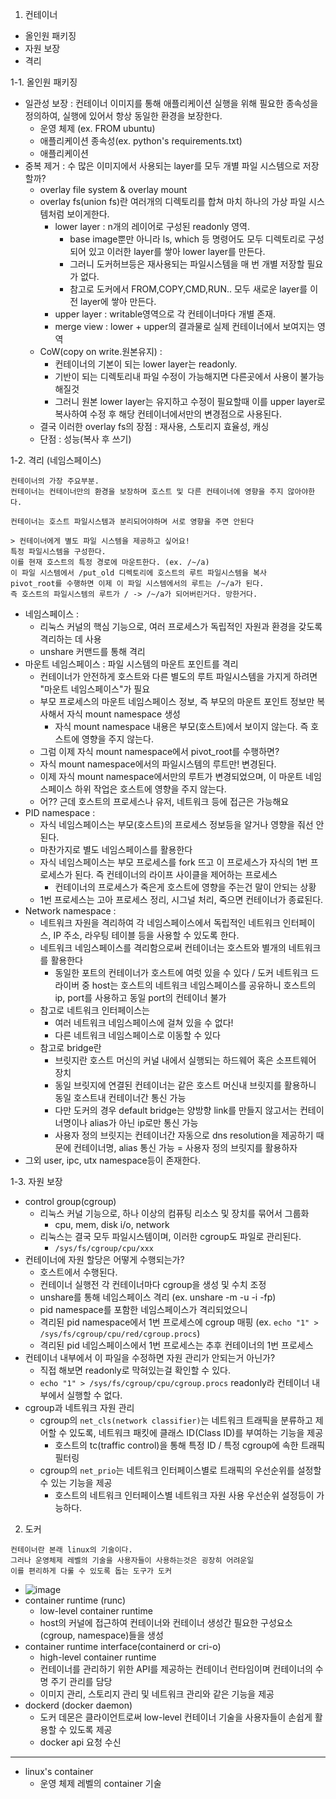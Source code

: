 1. 컨테이너
- 올인원 패키징
- 자원 보장
- 격리

1-1. 올인원 패키징
- 일관성 보장 : 컨테이너 이미지를 통해 애플리케이션 실행을 위해 필요한 종속성을 정의하여, 실행에 있어서 항상 동일한 환경을 보장한다.
  - 운영 체제 (ex. FROM ubuntu)
  - 애플리케이션 종속성(ex. python's requirements.txt)
  - 애플리케이션
- 중복 제거 : 수 많은 이미지에서 사용되는 layer를 모두 개별 파일 시스템으로 저장할까?
  - overlay file system & overlay mount
  - overlay fs(union fs)란 여러개의 디렉토리를 합쳐 마치 하나의 가상 파일 시스템처럼 보이게한다. 
    - lower layer : n개의 레이어로 구성된 readonly 영역.
      - base image뿐만 아니라 ls, which 등 명령어도 모두 디렉토리로 구성되어 있고 이러한 layer를 쌓아 lower layer를 만든다.
      - 그러니 도커허브등은 재사용되는 파일시스템을 매 번 개별 저장할 필요가 없다.
      - 참고로 도커에서 FROM,COPY,CMD,RUN.. 모두 새로운 layer를 이전 layer에 쌓아 만든다.
    - upper layer : writable영역으로 각 컨테이너마다 개별 존재.
    - merge view : lower + upper의 결과물로 실제 컨테이너에서 보여지는 영역
  - CoW(copy on write.원본유지) :
    - 컨테이너의 기본이 되는 lower layer는 readonly.
    - 기반이 되는 디렉토리내 파일 수정이 가능해지면 다른곳에서 사용이 불가능해질것
    - 그러니 원본 lower layer는 유지하고 수정이 필요할때 이를 upper layer로 복사하여 수정 후 해당 컨테이너에서만의 변경점으로 사용된다.
  - 결국 이러한 overlay fs의 장점 : 재사용, 스토리지 효율성, 캐싱
  - 단점 : 성능(복사 후 쓰기)

  
1-2. 격리 (네임스페이스)
```
컨테이너의 가장 주요부분.
컨테이너는 컨테이너만의 환경을 보장하며 호스트 및 다른 컨테이너에 영향을 주지 않아야한다.
```

```
컨테이너는 호스트 파일시스템과 분리되어야하며 서로 영향을 주면 안된다

> 컨테이너에게 별도 파일 시스템을 제공하고 싶어요!
특정 파일시스템을 구성한다.
이를 현재 호스트의 특정 경로에 마운트한다. (ex. /~/a)
이 파일 시스템에서 /put_old 디렉토리에 호스트의 루트 파일시스템을 복사
pivot_root를 수행하면 이제 이 파일 시스템에서의 루트는 /~/a가 된다.
즉 호스트의 파일시스템의 루트가 / -> /~/a가 되어버린거다. 망한거다.
```
- 네임스페이스 : 
  - 리눅스 커널의 핵심 기능으로, 여러 프로세스가 독립적인 자원과 환경을 갖도록 격리하는 데 사용
  - unshare 커맨드를 통해 격리
- 마운트 네임스페이스 : 파일 시스템의 마운트 포인트를 격리
  - 컨테이너가 안전하게 호스트와 다른 별도의 루트 파일시스템을 가지게 하려면 "마운트 네임스페이스"가 필요
  - 부모 프로세스의 마운트 네임스페이스 정보, 즉 부모의 마운트 포인트 정보만 복사해서 자식 mount namespace 생성
    - 자식 mount namespace 내용은 부모(호스트)에서 보이지 않는다. 즉 호스트에 영향을 주지 않는다.
  - 그럼 이제 자식 mount namespace에서 pivot_root를 수행하면?
  - 자식 mount namespace에서의 파일시스템의 루트만! 변경된다.
  - 이제 자식 mount namespace에서만의 루트가 변경되었으며, 이 마운트 네임스페이스 하위 작업은 호스트에 영향을 주지 않는다.
  - 어?? 근데 호스트의 프로세스나 유저, 네트워크 등에 접근은 가능해요
- PID namespace :
  - 자식 네임스페이스는 부모(호스트)의 프로세스 정보등을 알거나 영향을 줘선 안된다.
  - 마찬가지로 별도 네임스페이스를 활용한다
  - 자식 네임스페이스는 부모 프로세스를 fork 뜨고 이 프로세스가 자식의 1번 프로세스가 된다. 즉 컨테이너의 라이프 사이클을 제어하는 프로세스
    - 컨테이너의 프로세스가 죽은게 호스트에 영향을 주는건 말이 안되는 상황
  - 1번 프로세스는 고아 프로세스 정리, 시그널 처리, 죽으면 컨테이너가 종료된다.
- Network namespace :
  - 네트워크 자원을 격리하여 각 네임스페이스에서 독립적인 네트워크 인터페이스, IP 주소, 라우팅 테이블 등을 사용할 수 있도록 한다.
  - 네트워크 네임스페이스를 격리함으로써 컨테이너는 호스트와 별개의 네트워크를 활용한다
    - 동일한 포트의 컨테이너가 호스트에 여럿 있을 수 있다 / 도커 네트워크 드라이버 중 host는 호스트의 네트워크 네임스페이스를 공유하니 호스트의 ip, port를 사용하고 동일 port의 컨테이너 불가
  - 참고로 네트워크 인터페이스는 
    - 여러 네트워크 네임스페이스에 걸쳐 있을 수 없다!
    - 다른 네트워크 네임스페이스로 이동할 수 있다
  - 참고로 bridge란  
    - 브릿지란 호스트 머신의 커널 내에서 실행되는 하드웨어 혹은 소프트웨어 장치
    - 동일 브릿지에 연결된 컨테이너는 같은 호스트 머신내 브릿지를 활용하니 동일 호스트내 컨테이너간 통신 가능
    - 다만 도커의 경우 default bridge는 양방향 link를 만들지 않고서는 컨테이너명이나 alias가 아닌 ip로만 통신 가능
    - 사용자 정의 브릿지는 컨테이너간 자동으로 dns resolution을 제공하기 때문에 컨테이너명, alias 통신 가능 = 사용자 정의 브릿지를 활용하자
- 그외 user, ipc, utx namespace등이 존재한다.



1-3. 자원 보장
- control group(cgroup)
  - 리눅스 커널 기능으로, 하나 이상의 컴퓨팅 리소스 및 장치를 묶어서 그룹화
    - cpu, mem, disk i/o, network
  - 리눅스는 결국 모두 파일시스템이며, 이러한 cgroup도 파일로 관리된다.
    - `/sys/fs/cgroup/cpu/xxx`
- 컨테이너에 자원 할당은 어떻게 수행되는가?
  - 호스트에서 수행된다.
  - 컨테이너 실행전 각 컨테이너마다 cgroup을 생성 및 수치 조정
  - unshare를 통해 네임스페이스 격리 (ex. unshare -m -u -i -fp)
  - pid namespace를 포함한 네임스페이스가 격리되었으니
  - 격리된 pid namespace에서 1번 프로세스에 cgroup 매핑 (ex. `echo "1" > /sys/fs/cgroup/cpu/red/cgroup.procs`)
  - 격리된 pid 네임스페이스에서 1번 프로세스는 추후 컨테이너의 1번 프로세스
- 컨테이너 내부에서 이 파일을 수정하면 자원 관리가 안되는거 아닌가?
  - 직접 해보면 readonly로 막혀있는걸 확인할 수 있다.
  - `echo "1" > /sys/fs/cgroup/cpu/cgroup.procs` readonly라 컨테이너 내부에서 실행할 수 없다.
- cgroup과 네트워크 자원 관리
  - cgroup의 `net_cls(network classifier)`는 네트워크 트래픽을 분류하고 제어할 수 있도록, 네트워크 패킷에 클래스 ID(Class ID)를 부여하는 기능을 제공
    - 호스트의 tc(traffic control)을 통해 특정 ID / 특정 cgroup에 속한 트래픽 필터링
  - cgroup의 `net_prio`는 네트워크 인터페이스별로 트래픽의 우선순위를 설정할 수 있는 기능을 제공
    - 호스트의 네트워크 인터페이스별 네트워크 자원 사용 우선순위 설정등이 가능하다. 

2. 도커
```
컨테이너란 본래 linux의 기술이다.
그러나 운영체제 레벨의 기술을 사용자들이 사용하는것은 굉장히 어려운일
이를 편리하게 다룰 수 있도록 돕는 도구가 도커
```
- ![image](https://github.com/user-attachments/assets/e9b50615-69cb-416a-9169-e0ae6f4c6bbf)
- container runtime (runc)
  - low-level container runtime
  - host의 커널에 접근하여 컨테이너와 컨테이너 생성간 필요한 구성요소(cgroup, namespace)들을 생성
- container runtime interface(containerd or cri-o)
  - high-level container runtime
  - 컨테이너를 관리하기 위한 API를 제공하는 컨테이너 런타임이며 컨테이너의 수명 주기 관리를 담당
  - 이미지 관리, 스토리지 관리 및 네트워크 관리와 같은 기능을 제공
- dockerd (docker daemon)
  - 도커 데몬은 클라이언트로써 low-level 컨테이너 기술을 사용자들이 손쉽게 활용할 수 있도록 제공
  - docker api 요청 수신
-------
- linux's container
  - 운영 체제 레벨의 container 기술
